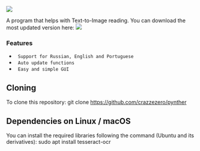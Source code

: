 ![](https://buymeacoffee.com/crazze)

A program that helps with Text-to-Image reading.
You can download the most updated version here: ![](https://github.com/crazzezero/pynther/releases)
### Features
* ` Support for Russian, English and Portuguese`
* ` Auto update functions`
* ` Easy and simple GUI`

Cloning
-------
To clone this repository:
git clone https://github.com/crazzezero/pynther

Dependencies on Linux / macOS
-----------------------------
You can install the required libraries following the command (Ubuntu and its derivatives):
sudo apt install tesseract-ocr










